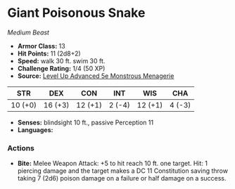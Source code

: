 # Giant Poisonous Snake

*Medium* *Beast*

- **Armor Class:** 13
- **Hit Points:** 11 (2d8+2)
- **Speed:** walk 30 ft. swim 30 ft.
- **Challenge Rating:** 1/4 (50 XP)
- **Source:** [Level Up Advanced 5e Monstrous Menagerie](https://www.levelup5e.com)

| STR | DEX | CON | INT | WIS | CHA |
| --- | --- | --- | --- | --- | --- |
| 10 (+0) | 16 (+3) | 12 (+1) | 2 (-4) | 12 (+1) | 4 (-3) |

- **Senses:** blindsight 10 ft., passive Perception 11
- **Languages:** 
### Actions
- **Bite:** Melee Weapon Attack: +5 to hit  reach 10 ft.  one target. Hit: 1 piercing damage and the target makes a DC 11 Constitution saving throw  taking 7 (2d6) poison damage on a failure or half damage on a success.
